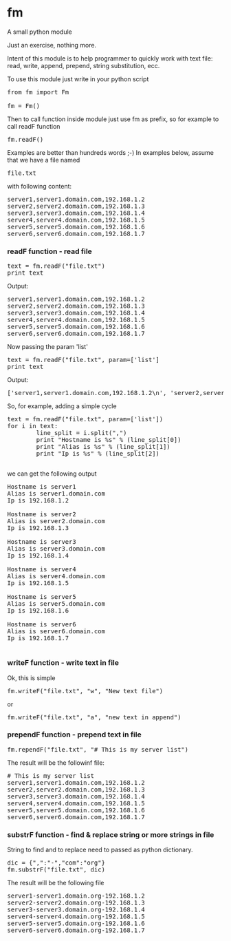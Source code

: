 fm
==

A small python module

Just an exercise, nothing more.

Intent of this module is to help programmer to quickly work with text file:
read, write, append, prepend, string substitution, ecc.

To use this module just write in your python script

<pre>
from fm import Fm

fm = Fm()
</pre>

Then to call function inside module just use fm as prefix, so for example to call readF function

<pre>
fm.readF()
</pre>

Examples are better than hundreds words ;-)
In examples below, assume that we have a file named <pre>file.txt</pre> with following content:
<pre>
server1,server1.domain.com,192.168.1.2
server2,server2.domain.com,192.168.1.3
server3,server3.domain.com,192.168.1.4
server4,server4.domain.com,192.168.1.5
server5,server5.domain.com,192.168.1.6
server6,server6.domain.com,192.168.1.7
</pre>

<h3>readF function - read file</h3>

<pre>
text = fm.readF("file.txt")
print text
</pre>
Output:
<pre>
server1,server1.domain.com,192.168.1.2
server2,server2.domain.com,192.168.1.3
server3,server3.domain.com,192.168.1.4
server4,server4.domain.com,192.168.1.5
server5,server5.domain.com,192.168.1.6
server6,server6.domain.com,192.168.1.7
</pre>
Now passing the param 'list'
<pre>
text = fm.readF("file.txt", param=['list']
print text
</pre>
Output:
<pre>
['server1,server1.domain.com,192.168.1.2\n', 'server2,server2.domain.com,192.168.1.3\n', 'server3,server3.domain.com,192.168.1.4\n', 'server4,server4.domain.com,192.168.1.5\n', 'server5,server5.domain.com,192.168.1.6\n', 'server6,server6.domain.com,192.168.1.7\n']
</pre>
So, for example, adding a simple cycle
<pre>
text = fm.readF("file.txt", param=['list'])
for i in text:
        line_split = i.split(",")
        print "Hostname is %s" % (line_split[0])
        print "Alias is %s" % (line_split[1])
        print "Ip is %s" % (line_split[2])

</pre>
we can get the following output
<pre>
Hostname is server1
Alias is server1.domain.com
Ip is 192.168.1.2

Hostname is server2
Alias is server2.domain.com
Ip is 192.168.1.3

Hostname is server3
Alias is server3.domain.com
Ip is 192.168.1.4

Hostname is server4
Alias is server4.domain.com
Ip is 192.168.1.5

Hostname is server5
Alias is server5.domain.com
Ip is 192.168.1.6

Hostname is server6
Alias is server6.domain.com
Ip is 192.168.1.7

</pre>

<h3>writeF function - write text in file</h3>
Ok, this is simple
<pre>
fm.writeF("file.txt", "w", "New text file")
</pre>
or
<pre>
fm.writeF("file.txt", "a", "new text in append")
</pre>

<h3>prependF function - prepend text in file</h3>
<pre>
fm.rependF("file.txt", "# This is my server list")
</pre>
The result will be the followinf file:
<pre>
# This is my server list
server1,server1.domain.com,192.168.1.2
server2,server2.domain.com,192.168.1.3
server3,server3.domain.com,192.168.1.4
server4,server4.domain.com,192.168.1.5
server5,server5.domain.com,192.168.1.6
server6,server6.domain.com,192.168.1.7
</pre>

<h3>substrF function - find & replace string or more strings in file</h3>
String to find and to replace need to passed as python dictionary.
<pre>
dic = {",":"-","com":"org"}
fm.substrF("file.txt", dic)
</pre>
The result will be the following file
<pre>
server1-server1.domain.org-192.168.1.2
server2-server2.domain.org-192.168.1.3
server3-server3.domain.org-192.168.1.4
server4-server4.domain.org-192.168.1.5
server5-server5.domain.org-192.168.1.6
server6-server6.domain.org-192.168.1.7
</pre>
